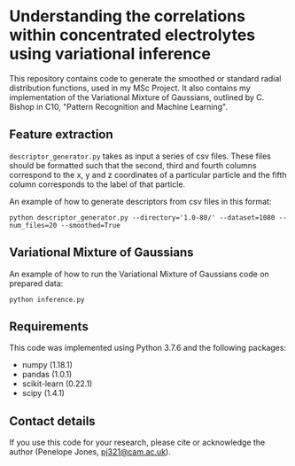 # Understanding the correlations within concentrated electrolytes using variational inference

This repository contains code to generate the smoothed or standard radial distribution functions, 
used in my MSc Project. 
It also contains my implementation of the Variational Mixture of Gaussians, outlined by C. Bishop in C10,
"Pattern Recognition and Machine Learning". 

## Feature extraction
```descriptor_generator.py``` takes as input a series of csv files. These files should be formatted such 
that the second, third and fourth columns correspond to the x, y and z coordinates of a 
particular particle and the fifth column corresponds to the label of that particle. 

An example of how to generate descriptors from csv files in this format:
```buildoutcfg
python descriptor_generator.py --directory='1.0-80/' --dataset=1080 --num_files=20 --smoothed=True
```

## Variational Mixture of Gaussians
An example of how to run the Variational Mixture of Gaussians code on prepared data:
```buildoutcfg
python inference.py 
```

## Requirements
This code was implemented using Python 3.7.6 and the following packages:
- numpy (1.18.1)
- pandas (1.0.1)
- scikit-learn (0.22.1)
- scipy (1.4.1)

## Contact details

If you use this code for your research, please cite or acknowledge the author (Penelope Jones, pj321@cam.ac.uk).